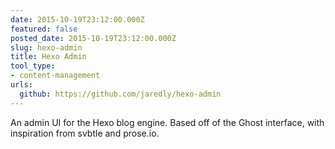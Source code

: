 ```yaml
---
date: 2015-10-19T23:12:00.000Z
featured: false
posted_date: 2015-10-19T23:12:00.000Z
slug: hexo-admin
title: Hexo Admin
tool_type:
- content-management
urls:
  github: https://github.com/jaredly/hexo-admin
---
```


An admin UI for the Hexo blog engine. Based off of the Ghost interface, with inspiration from svbtle and prose.io.




